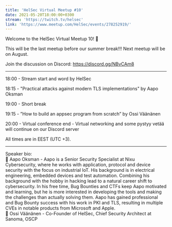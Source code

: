 ```yaml
---
title: 'HelSec Virtual Meetup #10'
date: 2021-05-20T18:00:00+0300
stream: 'https://twitch.tv/helsec'
link: 'https://www.meetup.com/HelSec/events/278252919/'
---
```


Welcome to the HelSec Virtual Meetup 10! 🤗

 This will be the last meetup before our summer break!!! Next meetup will be on August.

 Join the discussion on Discord: <https://discord.gg/NBvCAm8>

 -------------------------------------------------------------

 18:00 - Stream start and word by HelSec

 18:15 - "Practical attacks against modern TLS implementations" by Aapo Oksman

 19:00 - Short break

 19:15 - ”How to build an appsec program from scratch” by Ossi Väänänen

 20:00 - Virtual conference end - Virtual networking and some pystyy vetää will continue on our Discord server

 All times are in EEST (UTC +3).

 -------------------------------------------------------------

 Speaker bio:  
🔹 Aapo Oksman - Aapo is a Senior Security Specialist at Nixu Cybersecurity, where he works with application, protocol and device security with the focus on industrial IoT. His background is in electrical engineering, embedded devices and test automation. Combining his background with the hobby in hacking lead to a natural career shift to cybersecurity. In his free time, Bug Bounties and CTFs keep Aapo motivated and learning, but he is more interested in developing the tools and making the challenges than actually solving them. Aapo has gained professional and Bug Bounty success with his work in PKI and TLS, resulting in multiple CVEs in notable products from Microsoft and Apple.  
🔹 Ossi Väänänen - Co-Founder of HelSec, Chief Security Architect at Sanoma, OSCP

 